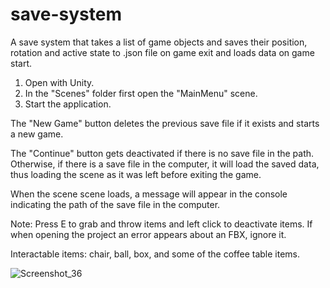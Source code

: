 # save-system
A save system that takes a list of game objects and saves their position, rotation and active state to .json file on game exit and loads data on game start.

1. Open with Unity.
2. In the "Scenes" folder first open the "MainMenu" scene.
3. Start the application.

The "New Game" button deletes the previous save file if it exists and starts a new game.

The "Continue" button gets deactivated if there is no save file in the path. Otherwise, if there is a save file in the computer, it will load the saved data, thus loading the scene as it was left before exiting the game.

When the scene scene loads, a message will appear in the console indicating the path of the save file in the computer.

Note: Press E to grab and throw items and left click to deactivate items. If when opening the project an error appears about an FBX, ignore it.

Interactable items: chair, ball, box, and some of the coffee table items.

![Screenshot_36](https://user-images.githubusercontent.com/129271569/229304932-70e8aa1a-7c14-4510-9c3b-766bef64829f.png)

